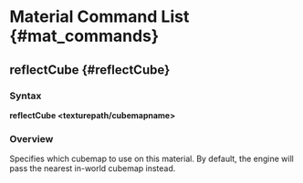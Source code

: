# Material Command List {#mat_commands}

## reflectCube {#reflectCube}

### Syntax

**reflectCube \<texturepath/cubemapname\>**

### Overview

Specifies which cubemap to use on this material. By default, the engine
will pass the nearest in-world cubemap instead.
